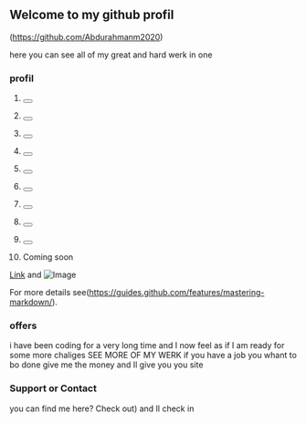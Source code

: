 ## Welcome to my github profil
(https://github.com/Abdurahmanm2020)


here you can see all of my great and hard werk in one

### profil

 1. <button><a href="https://abdurahmanm2020.github.io/PetHunt-Pet-retailer/"></a></button>
 
 
 2. <button><a href="https://abdurahmanm2020.github.io/Dice-to-rule/start-page.html"></a></button>
 
 
 3. <button><a href="https://abdurahmanm2020.github.io/music-maker/"></a></button>
 
 
 4. <button><a href="https://abdurahmanm2020.github.io/loving/"></a></button>
 
 
 5. <button><a href="https://abdurahmanm2020.github.io/SIMON/start.html"></a></button>
 
 
 6. <button><a href="https://abdurahmanm2020.github.io/PetHunt/"></a></button>
 
 
 7. <button><a href="https://abdurahmanm2020.github.io/Manny/"></a></button>
 
 
 8. <button><a href="https://abdurahmanm2020.github.io/sos-two/"></a></button>
 
 
 9. <button><a href="https://abdurahmanm2020.github.io/AbduMannWebsite/index.html"></a></button>
 
 
 10. Coming soon
 
[Link](url) and ![Image](src)


For more details see(https://guides.github.com/features/mastering-markdown/).

### offers

i have been coding for a very long time and I now feel as if I am ready for some more chaliges SEE MORE OF MY WERK <a href="(https://github.com/Abdurahmanm2020)."></a> if you have a job you whant to bo done give me the money and Il give you you site 

### Support or Contact

you can find me here? Check out<a href="(https://github.com/Abdurahmanm2020"></a>) and Il check in
